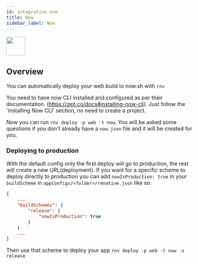 ```yaml
---
id: integration_now
title: Now
sidebar_label: Now
---
```


<img src="https://renative.org/img/ic_integrations.png" width=50 height=50 />

## Overview

You can automatically deploy your web build to now.sh with `rnv`

You need to have now CLI installed and configured as per their documentation. (https://zeit.co/docs#installing-now-cli). Just follow the 'Installing Now CLI' section, no need to create a project.

Now you can run `rnv deploy -p web -t now`. You will be asked some questions if you don't already have a `now.json` file and it will be created for you.

### Deploying to production

With the default config only the first deploy will go to production, the rest will create a new URL(deployment). If you want for a specific scheme to deploy directly to production you can add `nowIsProduction: true` in your `buildScheme` in `appConfigs/<folder>/renative.json` like so:

```json
{
    ...
    "buildSchemes": {
        "release": {
            "nowIsProduction": true
        }
    }
    ...
}
```

Then use that scheme to deploy your app `rnv deploy -p web -t now -s release`
